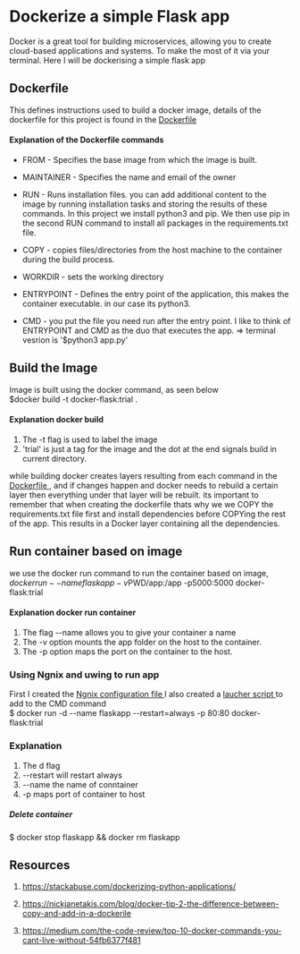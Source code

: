 # Dockerize a simple Flask app
Docker is a great tool for building microservices, allowing you to create cloud-based applications and systems. To make the most of it via your terminal.
Here I will be dockerising a simple flask app

## Dockerfile
This defines instructions used to build a docker image, details of the dockerfile for this project is found in the <a href="/Dockerfile"> Dockerfile </a>

#### Explanation of the Dockerfile commands

* FROM - Specifies the base image from which the image is built. 
* MAINTAINER - Specifies the name and email of the owner

* RUN - Runs installation files. you can add additional content to the image by running installation tasks and storing the results of these commands. 
In this project we install python3 and pip. We then use pip in the second RUN command to install all packages in the requirements.txt file.

* COPY - copies files/directories from the host machine to the container during the build process. 

* WORKDIR - sets the working directory 

* ENTRYPOINT - Defines the entry point of the application, this makes the container executable. in our case its python3. 

* CMD - you put the file you need run after the entry point.
I like to think of ENTRYPOINT and CMD as the duo that executes the app. => terminal vesrion is  '$python3 app.py'


## Build the Image
Image is built using the docker command, as seen below <br>
$docker build -t docker-flask:trial .

#### Explanation docker build
1. The -t flag is used to label the image
2. 'trial' is just a tag for the image and the dot at the end signals build in current directory.

while building docker creates layers resulting from each command in the <a href="/Dockerfile"> Dockerfile </a>, and if changes happen and docker needs to rebuild a certain layer then everything under that layer will be rebuilt. its important to remember that when creating the dockerfile thats why we we COPY the requirements.txt file first and install dependencies before COPYing the rest of the app. This results in a Docker layer containing all the dependencies. 



## Run container based on image
we use the docker run command to run the container based on image, <br>
$docker run --name flaskapp -v$PWD/app:/app -p5000:5000 docker-flask:trial

#### Explanation docker run container

1. The flag --name allows you to give your container a name 
2. The -v option mounts the app folder on the host to the container.
3. The -p option maps the port on the container to the host.


### Using Ngnix and uwing to run app
First I created the <a href="/ngnix.conf"> Ngnix configuration file </a>
I also created a <a href="/ngnix.conf"> laucher script </a> to add to the CMD command
<br>
$ docker run -d --name flaskapp --restart=always -p 80:80 docker-flask:trial

### Explanation 
1. The d flag
2. --restart will restart always
3. --name the name of conntainer 
4. -p maps port of container to host

##### Delete container 
$ docker stop flaskapp && docker rm flaskapp

## Resources
1. https://stackabuse.com/dockerizing-python-applications/

2. https://nickjanetakis.com/blog/docker-tip-2-the-difference-between-copy-and-add-in-a-dockerile

3. https://medium.com/the-code-review/top-10-docker-commands-you-cant-live-without-54fb6377f481

